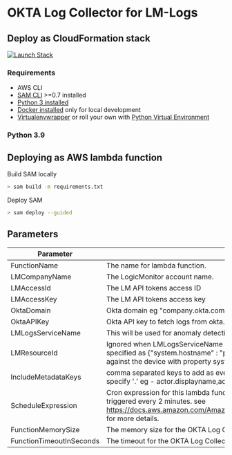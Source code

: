 # OKTA Log Collector for LM-Logs


## Deploy as CloudFormation stack
[![Launch Stack](https://s3.amazonaws.com/cloudformation-examples/cloudformation-launch-stack.png)](https://console.aws.amazon.com/cloudformation/home#/stacks/create/review?stackName=lm-okta-log-collector&templateURL=https://okta-log-collector-src.s3.amazonaws.com/staging/latest.yaml)


### Requirements

* AWS CLI 
* [SAM CLI](https://docs.aws.amazon.com/serverless-application-model/latest/developerguide/serverless-sam-cli-install.html) >=0.7 installed
* [Python 3 installed](https://www.python.org/downloads/)
* [Docker installed](https://www.docker.com/community-edition) only for local development
* [Virtualenvwrapper](https://virtualenvwrapper.readthedocs.io/en/latest/) or roll your own with [Python Virtual Environment](http://docs.python-guide.org/en/latest/dev/virtualenvs/)

### Python 3.9

## Deploying as AWS lambda function

Build SAM locally
```bash
> sam build -m requirements.txt
```

Deploy SAM
```bash
> sam deploy --guided
```

## Parameters
| Parameter                  | Description                                                                                                                                                                                                                                 | Default                                                                                                            |
|----------------------------|---------------------------------------------------------------------------------------------------------------------------------------------------------------------------------------------------------------------------------------------|--------------------------------------------------------------------------------------------------------------------|
| FunctionName               | The name for lambda function.                                                                                                                                                                                                               | LM-Okta-Log-Collector                                                                                              |
| LMCompanyName              | The LogicMonitor account name.                                                                                                                                                                                                              | -                                                                                                                  |
| LMAccessId                 | The LM API tokens access ID                                                                                                                                                                                                                 | -                                                                                                                  |
| LMAccessKey                | The LM API tokens access key                                                                                                                                                                                                                | -                                                                                                                  |
| OktaDomain                 | Okta domain eg "company.okta.com".                                                                                                                                                                                                          | -                                                                                                                  |
| OktaAPIKey                 | Okta API key to fetch logs from okta.                                                                                                                                                                                                       | -                                                                                                                  |
| LMLogsServiceName          | This will be used for anomaly detection.                                                                                                                                                                                                    | okta-system-logs                                                                                                   |
| LMResourceId               | Ignored when LMLogsServiceName is specified. Is a json for resource mapping. if specified as {\"system.hostname\" : \"prod-node-us-west-1\"} all logs will be mapped against the device with property system.hostname = prod-node-us-west-1 | -                                                                                                                  |
| IncludeMetadataKeys        | comma separated keys to add as event metadata in a lm-log event. for nested json specify '.' eg - actor.displayname,actor.type                                                                                                              | 'severity,actor.displayname,actor.type,actor.alternateId,client.geographicalContext.city,displayMessage,eventType' |
| ScheduleExpression         | Cron expression for this lambda function. "rate(2 minutes)" means, function will be triggered every 2 minutes. see https://docs.aws.amazon.com/AmazonCloudWatch/latest/events/ScheduledEvents.html for more details.                        | "rate(2 minutes)"                                                                                                  |
| FunctionMemorySize         | The memory size for the OKTA Log Collector lambda function in MBs                                                                                                                                                                           | 2048                                                                                                                |
| FunctionTimeoutInSeconds   | The timeout for the OKTA Log Collector lambda function in Seconds                                                                                                                                                                           | 110                                                                                                                |

